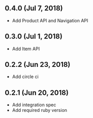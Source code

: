 ## 0.4.0 (Jul 7, 2018)
* Add Product API and Navigation API

## 0.3.0 (Jul 1, 2018)
* Add Item API

## 0.2.2 (Jun 23, 2018)
* Add circle ci

## 0.2.1 (Jun 20, 2018)
* Add integration spec
* Add required ruby version
